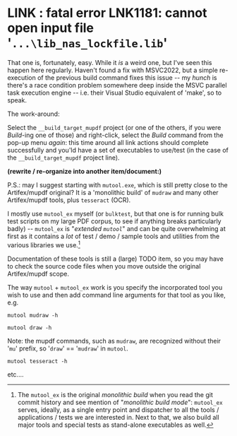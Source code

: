 # LINK : fatal error LNK1181: cannot open input file '`...\lib_nas_lockfile.lib`'

That one is, fortunately, easy. While it *is* a weird one, but I've seen this happen here regularly. Haven't found a fix with MSVC2022, but a simple re-execution of the previous build command fixes this issue -- my *hunch* is there's a race condition problem somewhere deep inside the MSVC parallel task execution engine -- i.e. their Visual Studio equivalent of 'make', so to speak.

The work-around:

Select the `__build_target_mupdf` project (or one of the others, if you were *Build*-ing one of those) and right-click, select the *Build* command from the pop-up menu *again*: this time around all link actions should complete successfully and you'ld have a set of executables to use/test (in the case of the `__build_target_mupdf` project line).

**(rewrite / re-organize into another item/document:)**

P.S.: may I suggest starting with `mutool.exe`, which is still pretty close to the Artifex/mupdf original? It is a 'monolithic build' of `mudraw` and many other Artifex/mupdf tools, plus `tesseract` (OCR). 

I mostly use `mutool_ex` myself (or `bulktest`, but that one is for running bulk test scripts on my large PDF corpus, to see if anything breaks particularly badly) -- `mutool_ex` is "*extended `mutool`*" and can be quite overwhelming at first as it contains a *lot* of test / demo / sample tools and utilities from the various libraries we use.[^1]

[^1]: The `mutool_ex` is the original *monolithic build* when you read the git commit history and see mention of "*monolithic build mode*": `mutool_ex` serves, ideally, as a single entry point and dispatcher to all the tools / applications / tests we are interested in. Next to that, we also build all major tools and special tests as stand-alone executables as well.

Documentation of these tools is still a (large) TODO item, so you may have to check the source code files when you move outside the original Artifex/mupdf scope.

The way `mutool` + `mutool_ex` work is you specify the incorporated tool you wish to use and then add command line arguments for that tool as you like, e.g.

````
mutool mudraw -h

mutool draw -h
````

Note: the mupdf commands, such as `mudraw`, are recognized without their '`mu`' prefix, so '`draw`' == '`mudraw`' in `mutool`.

````
mutool tesseract -h
````

etc....
